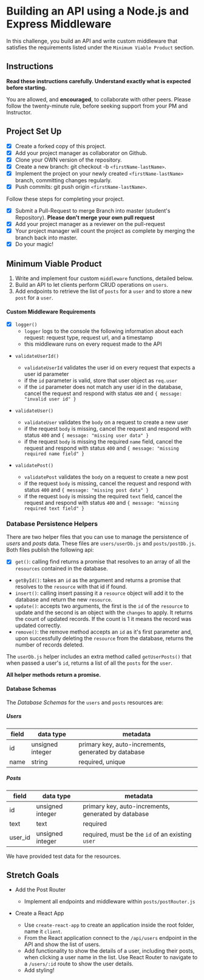 # Building an API using a Node.js and Express Middleware

In this challenge, you build an API and write custom middleware that satisfies the requirements listed under the `Minimum Viable Product` section.

## Instructions

**Read these instructions carefully. Understand exactly what is expected before starting.**

You are allowed, and **encouraged**, to collaborate with other peers. Please follow the twenty-minute rule, before seeking support from your PM and Instructor.

## Project Set Up

- [x] Create a forked copy of this project.
- [x] Add your project manager as collaborator on Github.
- [x] Clone your OWN version of the repository.
- [x] Create a new branch: git checkout -b `<firstName-lastName>`.
- [x] Implement the project on your newly created `<firstName-lastName>` branch, committing changes regularly.
- [x] Push commits: git push origin `<firstName-lastName>`.

Follow these steps for completing your project.

- [x] Submit a Pull-Request to merge <firstName-lastName> Branch into master (student's Repository). **Please don't merge your own pull request**
- [x] Add your project manager as a reviewer on the pull-request
- [x] Your project manager will count the project as complete by merging the branch back into master.
- [x] Do your magic!

## Minimum Viable Product

1. Write and implement four custom `middleware` functions, detailed below.
1. Build an API to let clients perform CRUD operations on `users`.
1. Add endpoints to retrieve the list of `posts` for a `user` and to store a new `post` for a `user`.

#### Custom Middleware Requirements

- [x] `logger()`
  - `logger` logs to the console the following information about each request: request type, request url, and a timestamp
  - this middleware runs on every request made to the API

- `validateUserId()`
  - `validateUserId` validates the user id on every request that expects a user id parameter
  - if the `id` parameter is valid, store that user object as `req.user`
  - if the `id` parameter does not match any user id in the database, cancel the request and respond with status `400` and `{ message: "invalid user id" }`

- `validateUser()`
  - `validateUser` validates the `body` on a request to create a new user
  - if the request `body` is missing, cancel the request and respond with status `400` and `{ message: "missing user data" }`
  - if the request `body` is missing the required `name` field, cancel the request and respond with status `400` and `{ message: "missing required name field" }`

- `validatePost()`
  - `validatePost` validates the `body` on a request to create a new post
  - if the request `body` is missing, cancel the request and respond with status `400` and `{ message: "missing post data" }`
  - if the request `body` is missing the required `text` field, cancel the request and respond with status `400` and `{ message: "missing required text field" }`

### Database Persistence Helpers

There are two helper files that you can use to manage the persistence of _users_ and _posts_ data. These files are `users/userDb.js` and `posts/postDb.js`. Both files publish the following api:

- [x] `get()`: calling find returns a promise that resolves to an array of all the `resources` contained in the database.
- `getById()`: takes an `id` as the argument and returns a promise that resolves to the `resource` with that id if found.
- `insert()`: calling insert passing it a `resource` object will add it to the database and return the new `resource`.
- `update()`: accepts two arguments, the first is the `id` of the `resource` to update and the second is an object with the `changes` to apply. It returns the count of updated records. If the count is 1 it means the record was updated correctly.
- `remove()`: the remove method accepts an `id` as it's first parameter and, upon successfully deleting the `resource` from the database, returns the number of records deleted.

The `userDb.js` helper includes an extra method called `getUserPosts()` that when passed a user's `id`, returns a list of all the `posts` for the `user`.

**All helper methods return a promise.**

#### Database Schemas

The _Database Schemas_ for the `users` and `posts` resources are:

##### Users

| field | data type        | metadata                                            |
| ----- | ---------------- | --------------------------------------------------- |
| id    | unsigned integer | primary key, auto-increments, generated by database |
| name  | string           | required, unique                                    |

##### Posts

| field   | data type        | metadata                                            |
| ------- | ---------------- | --------------------------------------------------- |
| id      | unsigned integer | primary key, auto-increments, generated by database |
| text    | text             | required                                            |
| user_id | unsigned integer | required, must be the `id` of an existing `user`              |

We have provided test data for the resources.

## Stretch Goals

- Add the Post Router
  - Implement all endpoints and middleware within `posts/postRouter.js`

- Create a React App
  - Use `create-react-app` to create an application inside the root folder, name it `client`.
  - From the React application connect to the `/api/users` endpoint in the API and show the list of users.
  - Add functionality to show the details of a user, including their posts, when clicking a user name in the list. Use React Router to navigate to a `/users/:id` route to show the user details.
  - Add styling!
